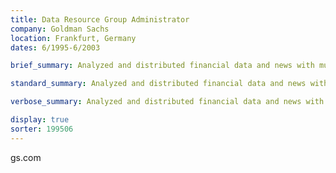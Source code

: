 ```yaml
---
title: Data Resource Group Administrator
company: Goldman Sachs
location: Frankfurt, Germany
dates: 6/1995-6/2003

brief_summary: Analyzed and distributed financial data and news with multiple products; led and coordinated 10 member presentation team.

standard_summary: Analyzed and distributed financial data and news with multiple products; acted as web master for Information Services Group intranet; managed content library with multiple sources; led and coordinated 10 member presentation team; built applications with MS Office.

verbose_summary: Analyzed and distributed financial data and news with multiple products; acted as web master for Information Services Group intranet; managed content library with multiple sources; led and coordinated 10 member presentation team; designed and built presentations with MS PowerPoint for internal and external clients; designed and built time sheet application in MS Excel; designed and built conference communications databases in MS Access.

display: true
sorter: 199506
---
```

gs.com

